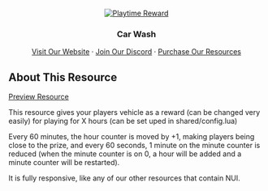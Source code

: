 <div id="top"></div>

<br />
<div align="center">
  <a href="https://infinity-devt.com">
    <img src="https://i.imgur.com/QEc41ag.png" alt="Playtime Reward">
  </a>

  <h3 align="center">Car Wash</h3>

  <p align="center">
    <a href="http://infinity-devt.com">Visit Our Website</a>
    ·
    <a href="https://discord.gg/WRknrjMZAS">Join Our Discord</a>
    ·
    <a href="https://infinitydevelopment.tebex.io">Purchase Our Resources</a>
  </p>
</div>

## About This Resource

<a href="https://i.imgur.com/Z7PxQhE.png">Preview Resource</a>

This resource gives your players vehicle as a reward (can be changed very easily) for playing for X hours (can be set uped in shared/config.lua) 

Every 60 minutes, the hour counter is moved by +1, making players being close to the prize, and every 60 seconds, 1 minute on the minute counter is reduced (when the minute counter is on 0, a hour will be added and a minute counter will be restarted).

It is fully responsive, like any of our other resources that contain NUI.
